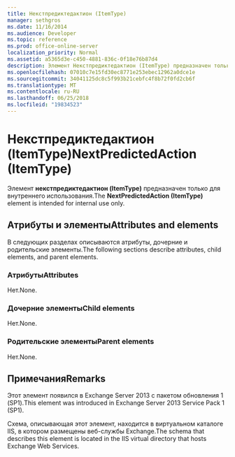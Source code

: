```yaml
---
title: Некстпредиктедактион (ItemType)
manager: sethgros
ms.date: 11/16/2014
ms.audience: Developer
ms.topic: reference
ms.prod: office-online-server
localization_priority: Normal
ms.assetid: a5365d3e-c450-4881-836c-0f18e76b87d4
description: Элемент Некстпредиктедактион (ItemType) предназначен только для внутреннего использования.
ms.openlocfilehash: 07010c7e15fd30ec8771e253ebec12962a0dce1e
ms.sourcegitcommit: 34041125dc8c5f993b21cebfc4f8b72f0fd2cb6f
ms.translationtype: MT
ms.contentlocale: ru-RU
ms.lasthandoff: 06/25/2018
ms.locfileid: "19834523"
---
```

# <a name="nextpredictedaction-itemtype"></a><span data-ttu-id="f2515-103">Некстпредиктедактион (ItemType)</span><span class="sxs-lookup"><span data-stu-id="f2515-103">NextPredictedAction (ItemType)</span></span>

<span data-ttu-id="f2515-104">Элемент **некстпредиктедактион (ItemType)** предназначен только для внутреннего использования.</span><span class="sxs-lookup"><span data-stu-id="f2515-104">The **NextPredictedAction (ItemType)** element is intended for internal use only.</span></span> 

## <a name="attributes-and-elements"></a><span data-ttu-id="f2515-105">Атрибуты и элементы</span><span class="sxs-lookup"><span data-stu-id="f2515-105">Attributes and elements</span></span>

<span data-ttu-id="f2515-106">В следующих разделах описываются атрибуты, дочерние и родительские элементы.</span><span class="sxs-lookup"><span data-stu-id="f2515-106">The following sections describe attributes, child elements, and parent elements.</span></span>
  
### <a name="attributes"></a><span data-ttu-id="f2515-107">Атрибуты</span><span class="sxs-lookup"><span data-stu-id="f2515-107">Attributes</span></span>

<span data-ttu-id="f2515-108">Нет.</span><span class="sxs-lookup"><span data-stu-id="f2515-108">None.</span></span>
  
### <a name="child-elements"></a><span data-ttu-id="f2515-109">Дочерние элементы</span><span class="sxs-lookup"><span data-stu-id="f2515-109">Child elements</span></span>

<span data-ttu-id="f2515-110">Нет.</span><span class="sxs-lookup"><span data-stu-id="f2515-110">None.</span></span>
  
### <a name="parent-elements"></a><span data-ttu-id="f2515-111">Родительские элементы</span><span class="sxs-lookup"><span data-stu-id="f2515-111">Parent elements</span></span>

<span data-ttu-id="f2515-112">Нет.</span><span class="sxs-lookup"><span data-stu-id="f2515-112">None.</span></span>
  
## <a name="remarks"></a><span data-ttu-id="f2515-113">Примечания</span><span class="sxs-lookup"><span data-stu-id="f2515-113">Remarks</span></span>

<span data-ttu-id="f2515-114">Этот элемент появился в Exchange Server 2013 с пакетом обновления 1 (SP1).</span><span class="sxs-lookup"><span data-stu-id="f2515-114">This element was introduced in Exchange Server 2013 Service Pack 1 (SP1).</span></span>
  
<span data-ttu-id="f2515-115">Схема, описывающая этот элемент, находится в виртуальном каталоге IIS, в котором размещены веб-службы Exchange.</span><span class="sxs-lookup"><span data-stu-id="f2515-115">The schema that describes this element is located in the IIS virtual directory that hosts Exchange Web Services.</span></span>
  

